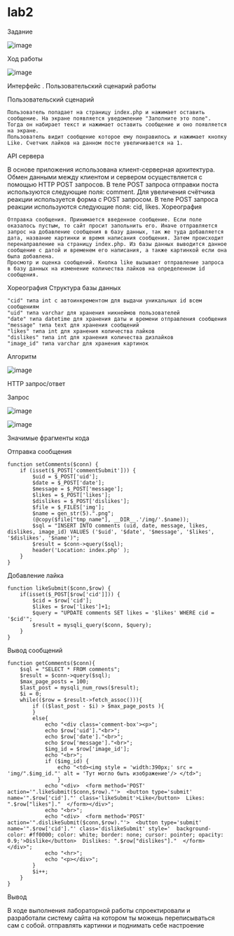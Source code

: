 # lab2

Задание

![image](https://user-images.githubusercontent.com/121386333/209470657-b8ab0736-f101-4fe1-81f1-e67f460de1c2.png)

Ход работы

![image](https://user-images.githubusercontent.com/121386333/209470672-50b5c30b-5e27-4e13-b450-767f76a36f86.png)

Интерфейс
. Пользовательский сценарий работы

Пользовательский сценарий

    Пользователь попадает на страницу index.php и нажимает оставить сообщение. На экране появляется уведомление "Заполните это поле". Тогда он набирает текст и нажимает оставить сообщение и оно появляется на экране.
    Пользователь видит сообщение которое ему понравилось и нажимает кнопку Like. Счетчик лайков на данном посте увеличивается на 1.

API сервера

В основе приложения использована клиент-серверная архитектура. Обмен данными между клиентом и сервером осуществляется с помощью HTTP POST запросов. В теле POST запроса отправки поста используются следующие поля: comment. Для увеличения счётчика реакции используется форма с POST запросом. В теле POST запроса реакции используются следующие поля: cid, likes.
Хореография

    Отправка сообщения. Принимается введенное сообщение. Если поле оказалось пустым, то сайт просит запольнить его. Иначе отправляется запрос на добавление сообщения в базу данных, так же туда добавляется дата, название картинки и время написания сообщения. Затем происходит перенаправление на страницу index.php. Из базы данных выводится данное сообщение с датой и временем его написания, а также картинкой если она была добавлена.
    Просмотр и оценка сообщений. Кнопка like вызывает отправление запроса в базу данных на изменение количества лайков на определенном id сообщения.


Хореография
 Структура базы данных


    "cid" типа int с автоинкрементом для выдачи уникальных id всем сообщениям
    "uid" типа varchar для хранения никнеймов пользователей
    "date" типа datetime для хранения даты и времени отправления сообщения
    "message" типа text для хранения сообщений
    "likes" типа int для хранения количества лайков
    "dislikes" типа int для хранения количества дизлайков
    "image_id" типа varchar для хранения картинок


 Алгоритм

![image](https://user-images.githubusercontent.com/121386333/209470683-91748f1f-c7ac-4ebd-8eac-1c2d8ce00c50.png)


 HTTP запрос/ответ

Запрос

![image](https://user-images.githubusercontent.com/121386333/209470704-f071c34c-423a-4816-a987-c9376dc364cc.png)


![image](https://user-images.githubusercontent.com/121386333/209470719-74726c0f-a422-479b-8865-02dfd4c3e0be.png)

 Значимые фрагменты кода


Отправка сообщения

```
function setComments($conn) {
    if (isset($_POST['commentSubmit'])) {
        $uid = $_POST['uid'];
        $date = $_POST['date'];
        $message = $_POST['message'];
        $likes = $_POST['likes'];
        $dislikes = $_POST['dislikes'];
        $file = $_FILES['img'];
        $name = gen_str(5).".png";
        (@copy($file["tmp_name"], __DIR__.'/img/'.$name));
        $sql = "INSERT INTO comments (uid, date, message, likes, dislikes, image_id) VALUES ('$uid', '$date', '$message', '$likes', '$dislikes', '$name')";
        $result = $conn->query($sql);
        header('Location: index.php' );
    }
}
```

Добавление лайка

``` 
function likeSubmit($conn,$row) {
    if(isset($_POST[$row['cid']])) {
        $cid = $row['cid'];
        $likes = $row['likes']+1;
        $query = "UPDATE comments SET likes = '$likes' WHERE cid = '$cid'";
        $result = mysqli_query($conn, $query);
    }
}
```

Вывод сообщений

``` 
function getComments($conn){
    $sql = "SELECT * FROM comments";
    $result = $conn->query($sql);
    $max_page_posts = 100;
    $last_post = mysqli_num_rows($result);
    $i = 0;
    while(($row = $result->fetch_assoc())){
        if (($last_post - $i) > $max_page_posts ){
        }
        else{
            echo "<div class='comment-box'><p>";
            echo $row['uid']."<br>";
            echo $row['date']."<br>";
            echo $row['message']."<br>";
            $img_id = $row['image_id'];
            echo "<br>";
            if ($img_id) {
                echo "<td><img style = 'width:390px;' src = 'img/".$img_id."' alt = 'Тут могло быть изображение'/> </td>";
                }
            echo "<div>  <form method='POST' action='".likeSubmit($conn,$row)."'>  <button type='submit' name='".$row['cid']."' class='likeSubmit'>Like</button>  Likes: ".$row["likes"]."  </form></div>";
            echo "<br>";
            echo "<div>  <form method='POST' action='".dislikeSubmit($conn,$row)."'>  <button type='submit' name='".$row['cid']."' class='dislikeSubmit' style='  background-color: #ff0000; color: white; border: none; cursor: pointer; opacity: 0.9;'>Dislike</button>  Dislikes: ".$row["dislikes"]."  </form></div>";
            echo "<hr>";
            echo "<p></div>";
        }
        $i++;
    }
}
```

Вывод

В ходе выполнения лабораторной работы спроектировали и разработали систему сайта на котором ты можешь переписываться сам с собой. отправлять картинки и поднимать себе настроение
